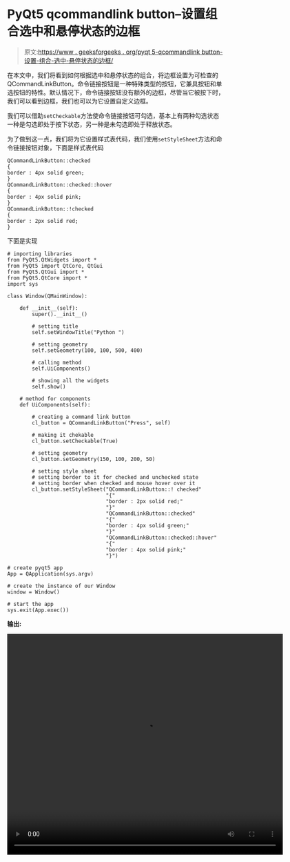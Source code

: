 # PyQt5 qcommandlink button–设置组合选中和悬停状态的边框

> 原文:[https://www . geeksforgeeks . org/pyqt 5-qcommandlink button-设置-组合-选中-悬停状态的边框/](https://www.geeksforgeeks.org/pyqt5-qcommandlinkbutton-setting-border-for-combined-checked-and-hover-states/)

在本文中，我们将看到如何根据选中和悬停状态的组合，将边框设置为可检查的 QCommandLinkButton。命令链接按钮是一种特殊类型的按钮，它兼具按钮和单选按钮的特性。默认情况下，命令链接按钮没有额外的边框，尽管当它被按下时，我们可以看到边框，我们也可以为它设置自定义边框。

我们可以借助`setCheckable`方法使命令链接按钮可勾选，基本上有两种勾选状态一种是勾选即处于按下状态，另一种是未勾选即处于释放状态。

为了做到这一点，我们将为它设置样式表代码，我们使用`setStyleSheet`方法和命令链接按钮对象，下面是样式表代码

```
QCommandLinkButton::checked
{
border : 4px solid green;
}
QCommandLinkButton::checked::hover
{
border : 4px solid pink;
}
QCommandLinkButton::!checked
{
border : 2px solid red;
}

```

下面是实现

```
# importing libraries
from PyQt5.QtWidgets import * 
from PyQt5 import QtCore, QtGui
from PyQt5.QtGui import * 
from PyQt5.QtCore import * 
import sys

class Window(QMainWindow):

    def __init__(self):
        super().__init__()

        # setting title
        self.setWindowTitle("Python ")

        # setting geometry
        self.setGeometry(100, 100, 500, 400)

        # calling method
        self.UiComponents()

        # showing all the widgets
        self.show()

    # method for components
    def UiComponents(self):

        # creating a command link button
        cl_button = QCommandLinkButton("Press", self)

        # making it chekable
        cl_button.setCheckable(True)

        # setting geometry
        cl_button.setGeometry(150, 100, 200, 50)

        # setting style sheet
        # setting border to it for checked and unchecked state
        # setting border when checked and mouse hover over it
        cl_button.setStyleSheet("QCommandLinkButton::! checked"
                                "{"
                                "border : 2px solid red;"
                                "}"
                                "QCommandLinkButton::checked"
                                "{"
                                "border : 4px solid green;"
                                "}"
                                "QCommandLinkButton::checked::hover"
                                "{"
                                "border : 4px solid pink;"
                                "}")

# create pyqt5 app
App = QApplication(sys.argv)

# create the instance of our Window
window = Window()

# start the app
sys.exit(App.exec())
```

**输出:**

<video class="wp-video-shortcode" id="video-442068-1" width="640" height="512" preload="metadata" controls=""><source type="video/mp4" src="https://media.geeksforgeeks.org/wp-content/uploads/20200630022605/Python-2020-06-30-02-25-25.mp4?_=1">[https://media.geeksforgeeks.org/wp-content/uploads/20200630022605/Python-2020-06-30-02-25-25.mp4](https://media.geeksforgeeks.org/wp-content/uploads/20200630022605/Python-2020-06-30-02-25-25.mp4)</video>